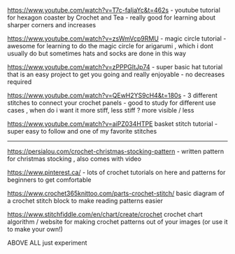 https://www.youtube.com/watch?v=T7c-faIjaYc&t=462s - youtube tutorial for hexagon coaster by 
Crochet and Tea - really good for learning about sharper corners and increases

https://www.youtube.com/watch?v=zsWmVcp9RMU  - magic circle tutorial - awesome for learning to do the magic circle for arigarumi , which i dont usually do but sometimes hats and socks are done in this way

https://www.youtube.com/watch?v=zPPPGItJp74 - super basic hat tutorial that is an easy project to get you going and really enjoyable - no decreases required 

https://www.youtube.com/watch?v=QEwH2YS9cH4&t=180s - 3 different stitches to connect your crochet panels - good to study for different use cases , when do i want it more stiff, less stiff ? more visible / less

https://www.youtube.com/watch?v=aiPZ034HTPE basket stitch tutorial - super easy to follow and one of my favorite stitches


-----------------------------------------------------------------------------------------------------------

https://persialou.com/crochet-christmas-stocking-pattern - written pattern for christmas stocking , also comes with video 

https://www.pinterest.ca/ - lots of crochet tutorials on here and patterns for beginners to get comfortable 

https://www.crochet365knittoo.com/parts-crochet-stitch/ basic diagram of a crochet stitch block to make reading patterns easier

https://www.stitchfiddle.com/en/chart/create/crochet crochet chart algorithm / website for making  crochet patterns out of your images (or use it to make your own!)

ABOVE ALL just experiment 